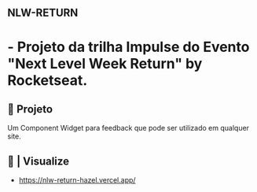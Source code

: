 ## NLW-RETURN

# - Projeto da trilha Impulse do Evento "Next Level Week Return" by Rocketseat.

## 🚀 Projeto
Um Component Widget para feedback que pode ser utilizado em qualquer site.

## 🔎 | Visualize
- https://nlw-return-hazel.vercel.app/
